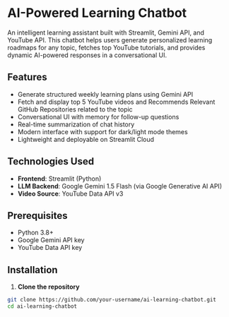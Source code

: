 # AI-Powered Learning Chatbot

An intelligent learning assistant built with Streamlit, Gemini API, and YouTube API. This chatbot helps users generate personalized learning roadmaps for any topic, fetches top YouTube tutorials, and provides dynamic AI-powered responses in a conversational UI.

## Features

- Generate structured weekly learning plans using Gemini API
- Fetch and display top 5 YouTube videos and Recommends Relevant GitHub Repositories related to the topic
- Conversational UI with memory for follow-up questions
- Real-time summarization of chat history
- Modern interface with support for dark/light mode themes
- Lightweight and deployable on Streamlit Cloud

## Technologies Used

- **Frontend**: Streamlit (Python)
- **LLM Backend**: Google Gemini 1.5 Flash (via Google Generative AI API)
- **Video Source**: YouTube Data API v3

## Prerequisites

- Python 3.8+
- Google Gemini API key
- YouTube Data API key

## Installation

1. **Clone the repository**

```bash
git clone https://github.com/your-username/ai-learning-chatbot.git
cd ai-learning-chatbot

